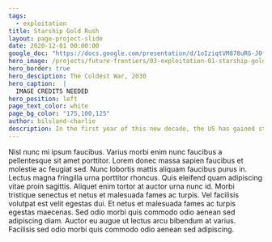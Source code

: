 ```yaml
---
tags:
  - exploitation
title: Starship Gold Rush
layout: page-project-slide
date: 2020-12-01 00:00:00
google_doc: "https://docs.google.com/presentation/d/1oIziqtVM878uRG-JOfrQNvGFsQWKP_S_W8cLkhQlXvA/edit#slide=id.g8cac20a276_4_76"
hero_image: /projects/future-frontiers/03-exploitation-01-starship-gold-rush-02.jpg
hero_border: true
hero_desciption: The Coldest War, 2030
hero_caption:  |
  IMAGE CREDITS NEEDED
hero_position: left
page_text_color: white
page_bg_color: "175,100,125"
author: bilsland-charlie
description: In the first year of this new decade, the US has gained strategic control of the orbital environment, as well as tactical control of Shackleton Crater on the South Pole of the moon.
---
```

Nisl nunc mi ipsum faucibus. Varius morbi enim nunc faucibus a pellentesque sit amet porttitor. Lorem donec massa sapien faucibus et molestie ac feugiat sed. Nunc lobortis mattis aliquam faucibus purus in. Lectus magna fringilla urna porttitor rhoncus. Quis eleifend quam adipiscing vitae proin sagittis. Aliquet enim tortor at auctor urna nunc id. Morbi tristique senectus et netus et malesuada fames ac turpis. Vel facilisis volutpat est velit egestas dui. Et netus et malesuada fames ac turpis egestas maecenas. Sed odio morbi quis commodo odio aenean sed adipiscing diam. Auctor eu augue ut lectus arcu bibendum at varius. Facilisis sed odio morbi quis commodo odio aenean sed adipiscing.
